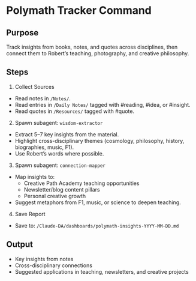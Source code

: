 # Polymath Tracker Command

## Purpose
Track insights from books, notes, and quotes across disciplines, then connect them to Robert’s teaching, photography, and creative philosophy.

## Steps

1. Collect Sources
- Read notes in `/Notes/`.
- Read entries in `/Daily Notes/` tagged with #reading, #idea, or #insight.
- Read quotes in `/Resources/` tagged with #quote.

2. Spawn subagent: `wisdom-extractor`
- Extract 5–7 key insights from the material.
- Highlight cross-disciplinary themes (cosmology, philosophy, history, biographies, music, F1).
- Use Robert’s words where possible.

3. Spawn subagent: `connection-mapper`
- Map insights to:
  - Creative Path Academy teaching opportunities
  - Newsletter/blog content pillars
  - Personal creative growth
- Suggest metaphors from F1, music, or science to deepen teaching.

4. Save Report
- Save to: `/Claude-DA/dashboards/polymath-insights-YYYY-MM-DD.md`

## Output
- Key insights from notes
- Cross-disciplinary connections
- Suggested applications in teaching, newsletters, and creative projects